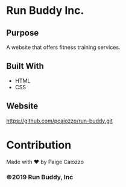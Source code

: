 # Run Buddy Inc.

## Purpose
A website that offers fitness training services.

## Built With
* HTML
* CSS

## Website
https://github.com/pcaiozzo/run-buddy.git

# Contribution
Made with ❤️ by Paige Caiozzo

### ©️2019 Run Buddy, Inc
